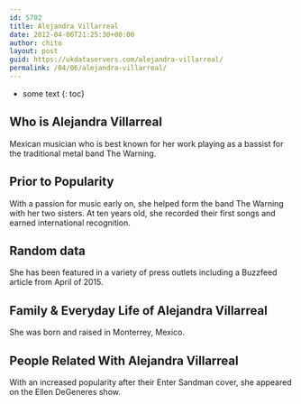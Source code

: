 ```yaml
---
id: 5702
title: Alejandra Villarreal
date: 2012-04-06T21:25:30+00:00
author: chito
layout: post
guid: https://ukdataservers.com/alejandra-villarreal/
permalink: /04/06/alejandra-villarreal/
---
```


* some text
{: toc}
          
          
## Who is  Alejandra Villarreal
                  
                  
                  
Mexican musician who is best known for her work playing as a bassist for the traditional metal band The Warning. 
                  
                
                
                
## Prior to Popularity 
                  
                  
                  
With a passion for music early on, she helped form the band The Warning with her two sisters. At ten years old, she recorded their first songs and earned international recognition. 
                  
                
                
                
## Random data 
                  
                  
                  
She has been featured in a variety of press outlets including a Buzzfeed article from April of 2015. 
                  
                
                
                
## Family & Everyday Life of Alejandra Villarreal
                  
                  
                  
She was born and raised in Monterrey, Mexico. 
                  
                
                
                
## People Related With  Alejandra Villarreal
                  
                  
                  
With an increased popularity after their Enter Sandman cover, she appeared on the Ellen DeGeneres show. 
                  
                
              
            
          
          
          
    
    
  
